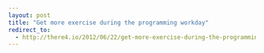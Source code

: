 ```yaml
---
layout: post
title: "Get more exercise during the programming workday"
redirect_to:
  - http://there4.io/2012/06/22/get-more-exercise-during-the-programming-workday/
---
```

